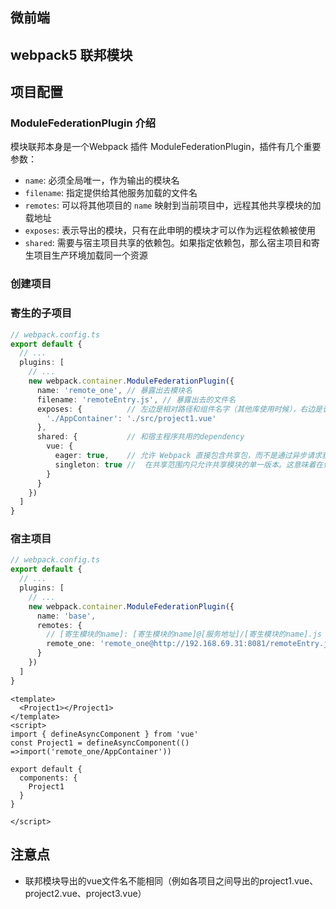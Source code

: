 ## 微前端

## webpack5 联邦模块

## 项目配置

### ModuleFederationPlugin 介绍

模块联邦本身是一个Webpack 插件 ModuleFederationPlugin，插件有几个重要参数：

- `name`: 必须全局唯一，作为输出的模块名
- `filename`: 指定提供给其他服务加载的文件名
- `remotes`: 可以将其他项目的 `name` 映射到当前项目中，远程其他共享模块的加载地址
- `exposes`: 表示导出的模块，只有在此申明的模块才可以作为远程依赖被使用
- `shared`: 需要与宿主项目共享的依赖包。如果指定依赖包，那么宿主项目和寄生项目生产环境加载同一个资源

### 创建项目





### 寄生的子项目
```ts
// webpack.config.ts
export default {
  // ...
  plugins: [
    // ...
    new webpack.container.ModuleFederationPlugin({
      name: 'remote_one', // 暴露出去模块名
      filename: 'remoteEntry.js', // 暴露出去的文件名
      exposes: {          // 左边是相对路径和组件名字（其他库使用时候），右边是该组件在本库内的路径
        './AppContainer': './src/project1.vue'
      },
      shared: {           // 和宿主程序共用的dependency
        vue: {
          eager: true,    // 允许 Webpack 直接包含共享包，而不是通过异步请求获取库。当 eager 设置为 时true，所有共享模块将与暴露的模块一起编译。
          singleton: true //  在共享范围内只允许共享模块的单一版本。这意味着在任何情况下，页面上只会加载一个版本的包。如果一个范围已经有一个 @angular/core 的版本，并且导入的模块使用了不同版本的@angular/core，Webpack 将忽略新版本并使用范围中已经存在的版本。
        }
      }
    })
  ]
}
```

### 宿主项目

```ts
// webpack.config.ts
export default {
  // ...
  plugins: [
    // ...
    new webpack.container.ModuleFederationPlugin({
      name: 'base',
      remotes: {
        // [寄生模块的name]: [寄生模块的name]@[服务地址]/[寄生模块的name].js
        remote_one: 'remote_one@http://192.168.69.31:8081/remoteEntry.js'
      }
    })
  ]
}
```

```vue
<template>
  <Project1></Project1>
</template>
<script>
import { defineAsyncComponent } from 'vue'
const Project1 = defineAsyncComponent(() =>import('remote_one/AppContainer'))

export default {
  components: {
    Project1
  }
}

</script>
```

### 



## 注意点
- 联邦模块导出的vue文件名不能相同（例如各项目之间导出的project1.vue、project2.vue、project3.vue）
